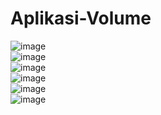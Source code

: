 # Aplikasi-Volume
![image](https://cloud.githubusercontent.com/assets/22268453/20214348/38f6f942-a840-11e6-89b5-67df684ad095.png)<br>
![image](https://cloud.githubusercontent.com/assets/22268453/20214367/60abf6f4-a840-11e6-9ed8-4c4bbecd2042.png)<br>
![image](https://cloud.githubusercontent.com/assets/22268453/20214383/74c5cfb6-a840-11e6-9bdf-83c2bb743341.png)<br>
![image](https://cloud.githubusercontent.com/assets/22268453/20214394/8650ebb2-a840-11e6-9342-443812dca619.png)<br>
![image](https://cloud.githubusercontent.com/assets/22268453/20214445/dc50b600-a840-11e6-96c1-d5d8e364dddc.png)<br>
![image](https://cloud.githubusercontent.com/assets/22268453/20214456/eb7fdeee-a840-11e6-922d-cbde2ec3cc53.png)

